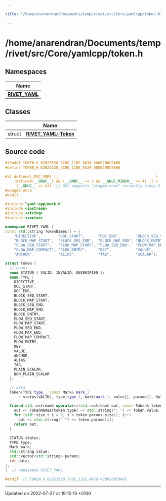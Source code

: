 ```yaml
---

title: "/home/anarendran/Documents/temp/rivet/src/Core/yamlcpp/token.h"

---
```


# /home/anarendran/Documents/temp/rivet/src/Core/yamlcpp/token.h



## Namespaces

| Name           |
| -------------- |
| **[RIVET_YAML](http://example.org/namespaces/namespacerivet__yaml/)**  |

## Classes

|                | Name           |
| -------------- | -------------- |
| struct | **[RIVET_YAML::Token](http://example.org/classes/structrivet__yaml_1_1token/)**  |




## Source code

```cpp
#ifndef TOKEN_H_62B23520_7C8E_11DE_8A39_0800200C9A66
#define TOKEN_H_62B23520_7C8E_11DE_8A39_0800200C9A66

#if defined(_MSC_VER) ||                                            \
    (defined(__GNUC__) && (__GNUC__ == 3 && __GNUC_MINOR__ >= 4) || \
     (__GNUC__ >= 4))  // GCC supports "pragma once" correctly since 3.4
#pragma once
#endif

#include "yaml-cpp/mark.h"
#include <iostream>
#include <string>
#include <vector>

namespace RIVET_YAML {
const std::string TokenNames[] = {
    "DIRECTIVE",        "DOC_START",      "DOC_END",       "BLOCK_SEQ_START",
    "BLOCK_MAP_START",  "BLOCK_SEQ_END",  "BLOCK_MAP_END", "BLOCK_ENTRY",
    "FLOW_SEQ_START",   "FLOW_MAP_START", "FLOW_SEQ_END",  "FLOW_MAP_END",
    "FLOW_MAP_COMPACT", "FLOW_ENTRY",     "KEY",           "VALUE",
    "ANCHOR",           "ALIAS",          "TAG",           "SCALAR"};

struct Token {
  // enums
  enum STATUS { VALID, INVALID, UNVERIFIED };
  enum TYPE {
    DIRECTIVE,
    DOC_START,
    DOC_END,
    BLOCK_SEQ_START,
    BLOCK_MAP_START,
    BLOCK_SEQ_END,
    BLOCK_MAP_END,
    BLOCK_ENTRY,
    FLOW_SEQ_START,
    FLOW_MAP_START,
    FLOW_SEQ_END,
    FLOW_MAP_END,
    FLOW_MAP_COMPACT,
    FLOW_ENTRY,
    KEY,
    VALUE,
    ANCHOR,
    ALIAS,
    TAG,
    PLAIN_SCALAR,
    NON_PLAIN_SCALAR
  };

  // data
  Token(TYPE type_, const Mark& mark_)
      : status(VALID), type(type_), mark(mark_), value{}, params{}, data(0) {}

  friend std::ostream& operator<<(std::ostream& out, const Token& token) {
    out << TokenNames[token.type] << std::string(": ") << token.value;
    for (std::size_t i = 0; i < token.params.size(); i++)
      out << std::string(" ") << token.params[i];
    return out;
  }

  STATUS status;
  TYPE type;
  Mark mark;
  std::string value;
  std::vector<std::string> params;
  int data;
};
}  // namespace RIVET_YAML

#endif  // TOKEN_H_62B23520_7C8E_11DE_8A39_0800200C9A66
```


-------------------------------

Updated on 2022-07-27 at 19:10:16 +0100
